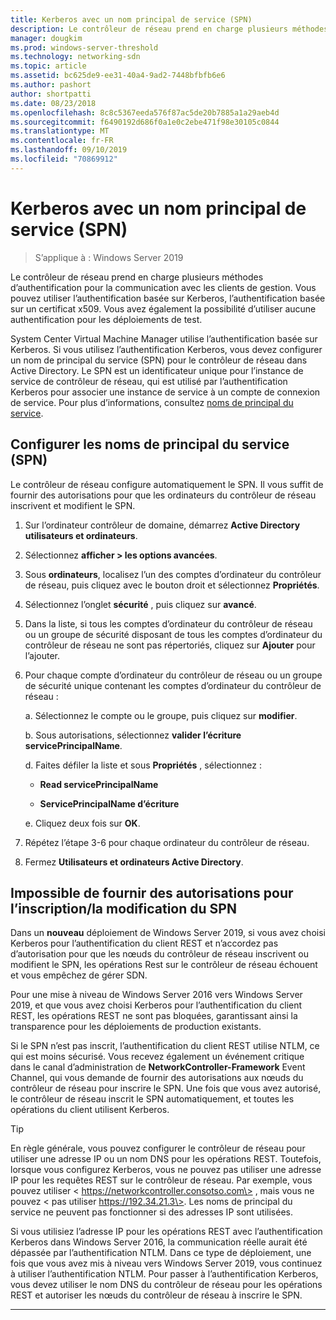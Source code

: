 ```yaml
---
title: Kerberos avec un nom principal de service (SPN)
description: Le contrôleur de réseau prend en charge plusieurs méthodes d’authentification pour la communication avec les clients de gestion. Vous pouvez utiliser l’authentification basée sur Kerberos, l’authentification basée sur un certificat x509. Vous avez également la possibilité d’utiliser aucune authentification pour les déploiements de test.
manager: dougkim
ms.prod: windows-server-threshold
ms.technology: networking-sdn
ms.topic: article
ms.assetid: bc625de9-ee31-40a4-9ad2-7448bfbfb6e6
ms.author: pashort
author: shortpatti
ms.date: 08/23/2018
ms.openlocfilehash: 8c8c5367eeda576f87ac5de20b7885a1a29aeb4d
ms.sourcegitcommit: f6490192d686f0a1e0c2ebe471f98e30105c0844
ms.translationtype: MT
ms.contentlocale: fr-FR
ms.lasthandoff: 09/10/2019
ms.locfileid: "70869912"
---
```

# <a name="kerberos-with-service-principal-name-spn"></a>Kerberos avec un nom principal de service (SPN)

>S’applique à : Windows Server 2019

Le contrôleur de réseau prend en charge plusieurs méthodes d’authentification pour la communication avec les clients de gestion. Vous pouvez utiliser l’authentification basée sur Kerberos, l’authentification basée sur un certificat x509. Vous avez également la possibilité d’utiliser aucune authentification pour les déploiements de test.

System Center Virtual Machine Manager utilise l’authentification basée sur Kerberos. Si vous utilisez l’authentification Kerberos, vous devez configurer un nom de principal du service (SPN) pour le contrôleur de réseau dans Active Directory. Le SPN est un identificateur unique pour l’instance de service de contrôleur de réseau, qui est utilisé par l’authentification Kerberos pour associer une instance de service à un compte de connexion de service. Pour plus d’informations, consultez [noms de principal du service](https://docs.microsoft.com/windows/desktop/ad/service-principal-names).

## <a name="configure-service-principal-names-spn"></a>Configurer les noms de principal du service (SPN)

Le contrôleur de réseau configure automatiquement le SPN. Il vous suffit de fournir des autorisations pour que les ordinateurs du contrôleur de réseau inscrivent et modifient le SPN.

1.  Sur l’ordinateur contrôleur de domaine, démarrez **Active Directory utilisateurs et ordinateurs**.

2.  Sélectionnez **afficher \> les options avancées**.

3.  Sous **ordinateurs**, localisez l’un des comptes d’ordinateur du contrôleur de réseau, puis cliquez avec le bouton droit et sélectionnez **Propriétés**.

4.  Sélectionnez l’onglet **sécurité** , puis cliquez sur **avancé**.

5.  Dans la liste, si tous les comptes d’ordinateur du contrôleur de réseau ou un groupe de sécurité disposant de tous les comptes d’ordinateur du contrôleur de réseau ne sont pas répertoriés, cliquez sur **Ajouter** pour l’ajouter.

6.  Pour chaque compte d’ordinateur du contrôleur de réseau ou un groupe de sécurité unique contenant les comptes d’ordinateur du contrôleur de réseau :

    a.  Sélectionnez le compte ou le groupe, puis cliquez sur **modifier**.

    b.  Sous autorisations, sélectionnez **valider l’écriture servicePrincipalName**.

    d.  Faites défiler la liste et sous **Propriétés** , sélectionnez :

       -  **Read servicePrincipalName**

       -  **ServicePrincipalName d’écriture**

    e.  Cliquez deux fois sur **OK**.

7.  Répétez l’étape 3-6 pour chaque ordinateur du contrôleur de réseau.

8.  Fermez **Utilisateurs et ordinateurs Active Directory**.

## <a name="failure-to-provide-permissions-for-spn-registrationmodification"></a>Impossible de fournir des autorisations pour l’inscription/la modification du SPN

Dans un **nouveau** déploiement de Windows Server 2019, si vous avez choisi Kerberos pour l’authentification du client REST et n’accordez pas d’autorisation pour que les nœuds du contrôleur de réseau inscrivent ou modifient le SPN, les opérations Rest sur le contrôleur de réseau échouent et vous empêchez de gérer SDN.

Pour une mise à niveau de Windows Server 2016 vers Windows Server 2019, et que vous avez choisi Kerberos pour l’authentification du client REST, les opérations REST ne sont pas bloquées, garantissant ainsi la transparence pour les déploiements de production existants. 

Si le SPN n’est pas inscrit, l’authentification du client REST utilise NTLM, ce qui est moins sécurisé. Vous recevez également un événement critique dans le canal d’administration de **NetworkController-Framework** Event Channel, qui vous demande de fournir des autorisations aux nœuds du contrôleur de réseau pour inscrire le SPN. Une fois que vous avez autorisé, le contrôleur de réseau inscrit le SPN automatiquement, et toutes les opérations du client utilisent Kerberos.


>[!TIP]
>En règle générale, vous pouvez configurer le contrôleur de réseau pour utiliser une adresse IP ou un nom DNS pour les opérations REST. Toutefois, lorsque vous configurez Kerberos, vous ne pouvez pas utiliser une adresse IP pour les requêtes REST sur le contrôleur de réseau. Par exemple, vous pouvez utiliser \< https://networkcontroller.consotso.com\> , mais vous ne pouvez \< pas utiliser https://192.34.21.3\>. Les noms de principal du service ne peuvent pas fonctionner si des adresses IP sont utilisées.
>
>Si vous utilisiez l’adresse IP pour les opérations REST avec l’authentification Kerberos dans Windows Server 2016, la communication réelle aurait été dépassée par l’authentification NTLM. Dans ce type de déploiement, une fois que vous avez mis à niveau vers Windows Server 2019, vous continuez à utiliser l’authentification NTLM. Pour passer à l’authentification Kerberos, vous devez utiliser le nom DNS du contrôleur de réseau pour les opérations REST et autoriser les nœuds du contrôleur de réseau à inscrire le SPN.

---